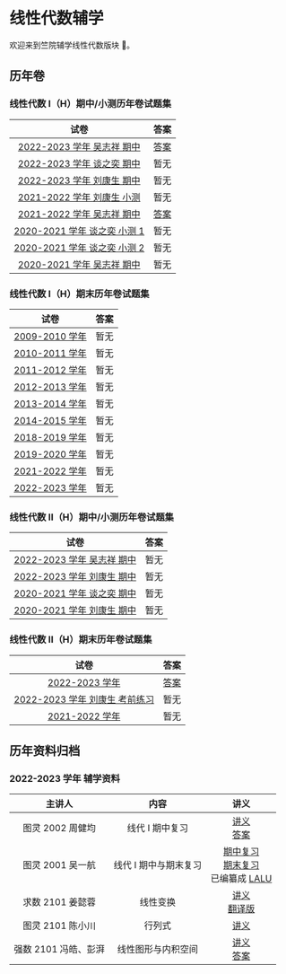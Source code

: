 # 线性代数辅学

欢迎来到竺院辅学线性代数版块 🤗。

## 历年卷

### 线性代数 I（H）期中/小测历年卷试题集

|                                 试卷                                  |                        答案                        |
| :-------------------------------------------------------------------: | :------------------------------------------------: |
|   [2022-2023 学年 吴志祥 期中](exam/algebra1_2022_2023_wzx_mid.pdf)   | [答案](exam/algebra1_2022_2023_wzx_mid_answer.pdf) |
|   [2022-2023 学年 谈之奕 期中](exam/algebra1_2022_2023_tzy_mid.pdf)   |                        暂无                        |
|   [2022-2023 学年 刘康生 期中](exam/algebra1_2022_2023_lks_mid.pdf)   |                        暂无                        |
|  [2021-2022 学年 刘康生 小测](exam/algebra1_2021_2022_lks_test.pdf)   |                        暂无                        |
|   [2021-2022 学年 吴志祥 期中](exam/algebra1_2021_2022_wzx_mid.pdf)   | [答案](exam/algebra1_2021_2022_wzx_mid_answer.pdf) |
| [2020-2021 学年 谈之奕 小测 1](exam/algebra1_2020_2021_tzy_test1.pdf) |                        暂无                        |
| [2020-2021 学年 谈之奕 小测 2](exam/algebra1_2020_2021_tzy_test2.pdf) |                        暂无                        |
|   [2020-2021 学年 吴志祥 期中](exam/algebra1_2020_2021_wzx_mid.pdf)   |                        暂无                        |

### 线性代数 I（H）期末历年卷试题集

|                       试卷                        | 答案 |
| :-----------------------------------------------: | :--: |
| [2009-2010 学年](exam/algebra1_2009_2010_end.pdf) | 暂无 |
| [2010-2011 学年](exam/algebra1_2010_2011_end.pdf) | 暂无 |
| [2011-2012 学年](exam/algebra1_2011_2012_end.pdf) | 暂无 |
| [2012-2013 学年](exam/algebra1_2012_2013_end.pdf) | 暂无 |
| [2013-2014 学年](exam/algebra1_2013_2014_end.pdf) | 暂无 |
| [2014-2015 学年](exam/algebra1_2014_2015_end.pdf) | 暂无 |
| [2018-2019 学年](exam/algebra1_2018_2019_end.pdf) | 暂无 |
| [2019-2020 学年](exam/algebra1_2019_2020_end.pdf) | 暂无 |
| [2021-2022 学年](exam/algebra1_2021_2022_end.pdf) | 暂无 |
| [2022-2023 学年](exam/algebra1_2022_2023_end.pdf) | 暂无 |

### 线性代数 II（H）期中/小测历年卷试题集

|                               试卷                                | 答案 |
| :---------------------------------------------------------------: | :--: |
| [2022-2023 学年 吴志祥 期中](exam/algebra2_2022_2023_wzx_mid.pdf) | 暂无 |
| [2022-2023 学年 刘康生 期中](exam/algebra2_2022_2023_lks_mid.pdf) | 暂无 |
| [2020-2021 学年 谈之奕 期中](exam/algebra2_2020_2021_tzy_mid.pdf) | 暂无 |
| [2020-2021 学年 刘康生 期中](exam/algebra2_2020_2021_lks_mid.pdf) | 暂无 |

### 线性代数 II（H）期末历年卷试题集

|                               试卷                                |                      答案                      |
| :---------------------------------------------------------------: | :--------------------------------------------: |
|         [2022-2023 学年](exam/algebra2_2022_2023_end.pdf)         | [答案](exam/algebra2_2022_2023_end_answer.pdf) |
| [2022-2023 学年 刘康生 考前练习](exam/algebra2_2022_2023_end.pdf) |                      暂无                      |
|         [2021-2022 学年](exam/algebra2_2021_2022_end.pdf)         |                      暂无                      |

## 历年资料归档

### 2022-2023 学年 辅学资料

|        主讲人        |         内容          |                                             讲义                                              |
| :------------------: | :-------------------: | :-------------------------------------------------------------------------------------------: |
|   图灵 2002 周健均   |    线代 I 期中复习    |                      [讲义](2023/mid.pdf)<br>[答案](2023/mid_answer.pdf)                      |
|   图灵 2001 吴一航   | 线代 I 期中与期末复习 |  [期中复习](2023/mid_2.pdf)<br>[期末复习](2023/end.pdf)<br>已编纂成 [LALU](../lalu/index.md)  |
|   求数 2101 姜懿蓉   |       线性变换        | [讲义](2023/linear_transformation.pdf)<br>[翻译版](2023/linear_transformation_translated.pdf) |
|   图灵 2101 陈小川   |        行列式         |                                 [讲义](2023/determinant.pdf)                                  |
| 强数 2101 冯皓、彭湃 |  线性图形与内积空间   |      [讲义](2023/inner_product_space.pdf)<br>[答案](2023/inner_product_space_answer.pdf)      |
